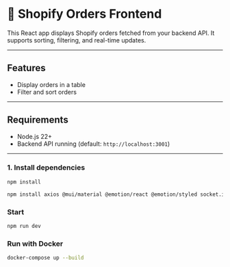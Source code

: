 # 🛒 Shopify Orders Frontend

This React app displays Shopify orders fetched from your backend API. It supports sorting, filtering, and real-time updates.

---

## Features

- Display orders in a table  
- Filter and sort orders   

---

## Requirements

- Node.js 22+  
- Backend API running (default: `http://localhost:3001`)  

---


### 1. Install dependencies

```bash
npm install
```

```bash
npm install axios @mui/material @emotion/react @emotion/styled socket.io-client
```

### Start 
```bash
npm run dev
```


### Run with Docker
```sh
docker-compose up --build
```